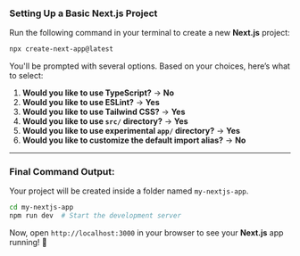 ### **Setting Up a Basic Next.js Project**  

Run the following command in your terminal to create a new **Next.js** project:  

```sh
npx create-next-app@latest
```

You'll be prompted with several options. Based on your choices, here’s what to select:  

1. **Would you like to use TypeScript?** → **No**  
2. **Would you like to use ESLint?** → **Yes**  
3. **Would you like to use Tailwind CSS?** → **Yes**  
4. **Would you like to use `src/` directory?** → **Yes**  
5. **Would you like to use experimental `app/` directory?** → **Yes**  
6. **Would you like to customize the default import alias?** → **No**  

---

### **Final Command Output:**  
Your project will be created inside a folder named `my-nextjs-app`.  

```sh
cd my-nextjs-app
npm run dev  # Start the development server
```

Now, open `http://localhost:3000` in your browser to see your **Next.js** app running! 🚀  

